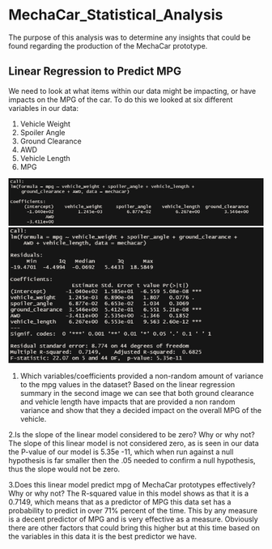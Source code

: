 # MechaCar_Statistical_Analysis

The purpose of this analysis was to determine any insights that could be found regarding the production of the MechaCar prototype.

## Linear Regression to Predict MPG

We need to look at what items within our data might be impacting, or have impacts on the MPG of the car. 
To do this we looked at six different variables in our data:

1. Vehicle Weight
2. Spoiler Angle
3. Ground Clearance
4. AWD
5. Vehicle Length
6. MPG

![This is an image](https://github.com/Bren42/MechaCar_Statistical_Analysis/blob/main/images/mecha_LM.png)
![This is an image](https://github.com/Bren42/MechaCar_Statistical_Analysis/blob/main/images/mecha_lm_summary.png)

1. Which variables/coefficients provided a non-random amount of variance to the mpg values in the dataset?
Based on the linear regression summary in the second image we can see that both ground clearance and vehicle length have impacts that are provided a non random variance and show that they a decided impact on the overall MPG of the vehicle. 

2.Is the slope of the linear model considered to be zero? Why or why not?
The slope of this linear model is not considered zero, as is seen in our data the P-value of our model is 5.35e -11, which when run against a null hypothesis is far smaller then the .05 needed to confirm a null hypothesis, thus the slope would not be zero.

3.Does this linear model predict mpg of MechaCar prototypes effectively? Why or why not?
The R-squared value in this model shows as that it is a 0.7149, which means that as a predictor of MPG this data set has a probability to predict in over 71% percent of the time. This by any measure is a decent predictor of MPG and is very effective as a measure. Obviously there are other factors that could bring this higher but at this time based on the variables in this data it is the best predictor we have.




